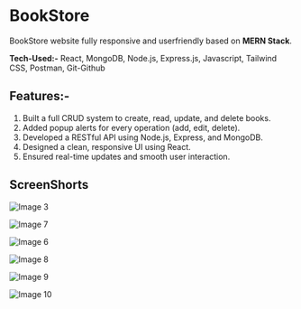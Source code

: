 # BookStore

BookStore website fully responsive and userfriendly based on **MERN Stack**.

**Tech-Used:-** React, MongoDB, Node.js, Express.js, Javascript, Tailwind CSS, Postman, Git-Github

## Features:-
1) Built a full CRUD system to create, read, update, and delete books.
2) Added popup alerts for every operation (add, edit, delete). 
3) Developed a RESTful API using Node.js, Express, and MongoDB.
4) Designed a clean, responsive UI using React.
5) Ensured real-time updates and smooth user interaction.

## ScreenShorts
![Image 3](https://github.com/user-attachments/assets/0bec7b8d-ad9a-47eb-b39d-11848b41addf)

![Image 7](https://github.com/user-attachments/assets/97d3de79-d8ce-46dc-9e9d-20f688a552a0)

![Image 6](https://github.com/user-attachments/assets/fba7946f-841d-4352-a75d-e44be52fe953)

![Image 8](https://github.com/user-attachments/assets/bbb105c2-43f6-49fa-a1ea-bf154dea68b4)

![Image 9](https://github.com/user-attachments/assets/85ce76aa-f88a-49d2-a81b-3b65d7cd6142)

![Image 10](https://github.com/user-attachments/assets/43ca648a-2bdb-490e-a9cd-5156eeb8940c)
